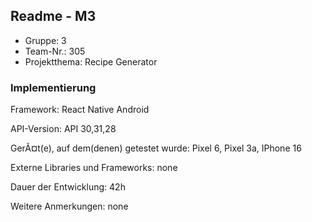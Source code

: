 ## Readme - M3

* Gruppe: 3
* Team-Nr.: 305
* Projektthema: Recipe Generator 

### Implementierung

Framework:	React Native Android

API-Version:	API 30,31,28

GerÃ¤t(e), auf dem(denen) getestet wurde:
Pixel 6, Pixel 3a, IPhone 16

Externe Libraries und Frameworks:
none

Dauer der Entwicklung:
42h

Weitere Anmerkungen:
none
